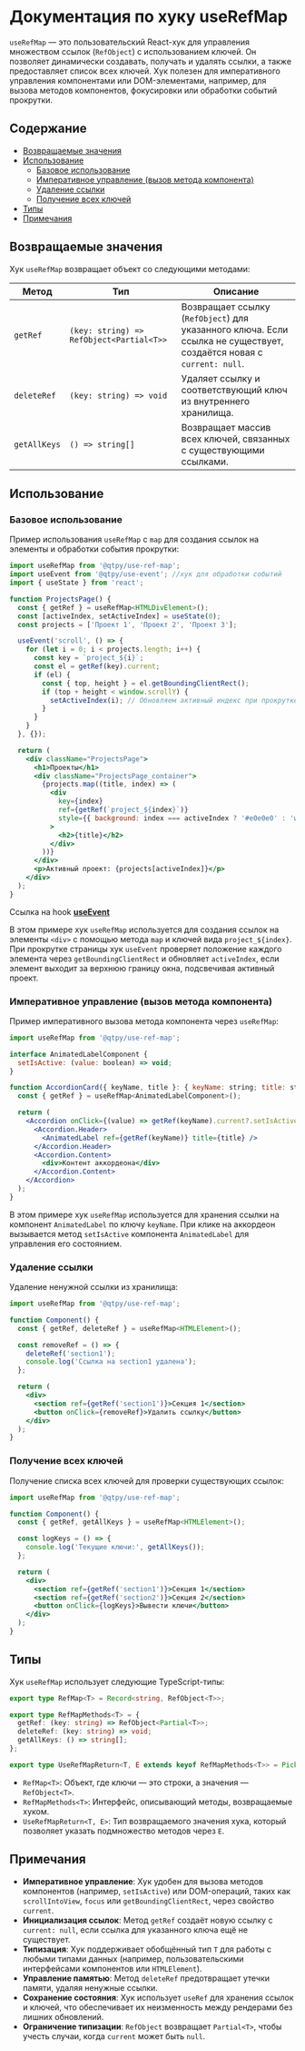 # Документация по хуку useRefMap

`useRefMap` — это пользовательский React-хук для управления множеством ссылок (`RefObject`) с использованием ключей. Он позволяет динамически создавать, получать и удалять ссылки, а также предоставляет список всех ключей. Хук полезен для императивного управления компонентами или DOM-элементами, например, для вызова методов компонентов, фокусировки или обработки событий прокрутки.

## Содержание
- [Возвращаемые значения](#возвращаемые-значения)
- [Использование](#использование)
  - [Базовое использование](#базовое-использование)
  - [Императивное управление (вызов метода компонента)](#императивное-управление-вызов-метода-компонента)
  - [Удаление ссылки](#удаление-ссылки)
  - [Получение всех ключей](#получение-всех-ключей)
- [Типы](#типы)
- [Примечания](#примечания)

## Возвращаемые значения

Хук `useRefMap` возвращает объект со следующими методами:

| Метод          | Тип                                      | Описание                                                                 |
|----------------|------------------------------------------|--------------------------------------------------------------------------|
| `getRef`       | `(key: string) => RefObject<Partial<T>>` | Возвращает ссылку (`RefObject`) для указанного ключа. Если ссылка не существует, создаётся новая с `current: null`. |
| `deleteRef`    | `(key: string) => void`                 | Удаляет ссылку и соответствующий ключ из внутреннего хранилища.          |
| `getAllKeys`   | `() => string[]`                        | Возвращает массив всех ключей, связанных с существующими ссылками.       |

## Использование

### Базовое использование

Пример использования `useRefMap` с `map` для создания ссылок на элементы и обработки события прокрутки:

```jsx
import useRefMap from '@qtpy/use-ref-map';
import useEvent from '@qtpy/use-event'; //хук для обработки событий
import { useState } from 'react';

function ProjectsPage() {
  const { getRef } = useRefMap<HTMLDivElement>();
  const [activeIndex, setActiveIndex] = useState(0);
  const projects = ['Проект 1', 'Проект 2', 'Проект 3'];

  useEvent('scroll', () => {
    for (let i = 0; i < projects.length; i++) {
      const key = `project_${i}`;
      const el = getRef(key).current;
      if (el) {
        const { top, height } = el.getBoundingClientRect();
        if (top + height < window.scrollY) {
          setActiveIndex(i); // Обновляем активный индекс при прокрутке
        }
      }
    }
  }, {});

  return (
    <div className="ProjectsPage">
      <h1>Проекты</h1>
      <div className="ProjectsPage_container">
        {projects.map((title, index) => (
          <div
            key={index}
            ref={getRef(`project_${index}`)}
            style={{ background: index === activeIndex ? '#e0e0e0' : 'white' }}
          >
            <h2>{title}</h2>
          </div>
        ))}
      </div>
      <p>Активный проект: {projects[activeIndex]}</p>
    </div>
  );
}
```
Ссылка на hook [**useEvent**](https://www.npmjs.com/package/@qtpy/use-event)  

В этом примере хук `useRefMap` используется для создания ссылок на элементы `<div>` с помощью метода `map` и ключей вида `project_${index}`. При прокрутке страницы хук `useEvent` проверяет положение каждого элемента через `getBoundingClientRect` и обновляет `activeIndex`, если элемент выходит за верхнюю границу окна, подсвечивая активный проект.

### Императивное управление (вызов метода компонента)

Пример императивного вызова метода компонента через `useRefMap`:

```jsx
import useRefMap from '@qtpy/use-ref-map';

interface AnimatedLabelComponent {
  setIsActive: (value: boolean) => void;
}

function AccordionCard({ keyName, title }: { keyName: string; title: string }) {
  const { getRef } = useRefMap<AnimatedLabelComponent>();

  return (
    <Accordion onClick={(value) => getRef(keyName).current?.setIsActive?.(value)}>
      <Accordion.Header>
        <AnimatedLabel ref={getRef(keyName)} title={title} />
      </Accordion.Header>
      <Accordion.Content>
        <div>Контент аккордеона</div>
      </Accordion.Content>
    </Accordion>
  );
}
```

В этом примере хук `useRefMap` используется для хранения ссылки на компонент `AnimatedLabel` по ключу `keyName`. При клике на аккордеон вызывается метод `setIsActive` компонента `AnimatedLabel` для управления его состоянием.

### Удаление ссылки

Удаление ненужной ссылки из хранилища:

```jsx
import useRefMap from '@qtpy/use-ref-map';

function Component() {
  const { getRef, deleteRef } = useRefMap<HTMLElement>();

  const removeRef = () => {
    deleteRef('section1');
    console.log('Ссылка на section1 удалена');
  };

  return (
    <div>
      <section ref={getRef('section1')}>Секция 1</section>
      <button onClick={removeRef}>Удалить ссылку</button>
    </div>
  );
}
```

### Получение всех ключей

Получение списка всех ключей для проверки существующих ссылок:

```jsx
import useRefMap from '@qtpy/use-ref-map';

function Component() {
  const { getRef, getAllKeys } = useRefMap<HTMLElement>();

  const logKeys = () => {
    console.log('Текущие ключи:', getAllKeys());
  };

  return (
    <div>
      <section ref={getRef('section1')}>Секция 1</section>
      <section ref={getRef('section2')}>Секция 2</section>
      <button onClick={logKeys}>Вывести ключи</button>
    </div>
  );
}
```

## Типы

Хук `useRefMap` использует следующие TypeScript-типы:

```typescript
export type RefMap<T> = Record<string, RefObject<T>>;

export type RefMapMethods<T> = {
  getRef: (key: string) => RefObject<Partial<T>>;
  deleteRef: (key: string) => void;
  getAllKeys: () => string[];
};

export type UseRefMapReturn<T, E extends keyof RefMapMethods<T>> = Pick<RefMapMethods<T>, E>;
```

- `RefMap<T>`: Объект, где ключи — это строки, а значения — `RefObject<T>`.
- `RefMapMethods<T>`: Интерфейс, описывающий методы, возвращаемые хуком.
- `UseRefMapReturn<T, E>`: Тип возвращаемого значения хука, который позволяет указать подмножество методов через `E`.

## Примечания

- **Императивное управление**: Хук удобен для вызова методов компонентов (например, `setIsActive`) или DOM-операций, таких как `scrollIntoView`, `focus` или `getBoundingClientRect`, через свойство `current`.
- **Инициализация ссылок**: Метод `getRef` создаёт новую ссылку с `current: null`, если ссылка для указанного ключа ещё не существует.
- **Типизация**: Хук поддерживает обобщённый тип `T` для работы с любыми типами данных (например, пользовательскими интерфейсами компонентов или `HTMLElement`).
- **Управление памятью**: Метод `deleteRef` предотвращает утечки памяти, удаляя ненужные ссылки.
- **Сохранение состояния**: Хук использует `useRef` для хранения ссылок и ключей, что обеспечивает их неизменность между рендерами без лишних обновлений.
- **Ограничение типизации**: `RefObject` возвращает `Partial<T>`, чтобы учесть случаи, когда `current` может быть `null`.